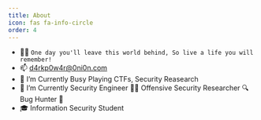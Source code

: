 ```yaml
---
title: About
icon: fas fa-info-circle
order: 4
---
```

-  🐱‍💻 `One day you'll leave this world behind, So live a life you will remember!`
-  📫 d4rkp0w4r@0ni0n.com
-  🔭 I’m Currently Busy Playing CTFs, Security Reasearch
-  🌱 I’m Currently Security Engineer 👨‍💻 Offensive Security Researcher 🔍 Bug Hunter 🐞
-  🎓 Information Security Student
